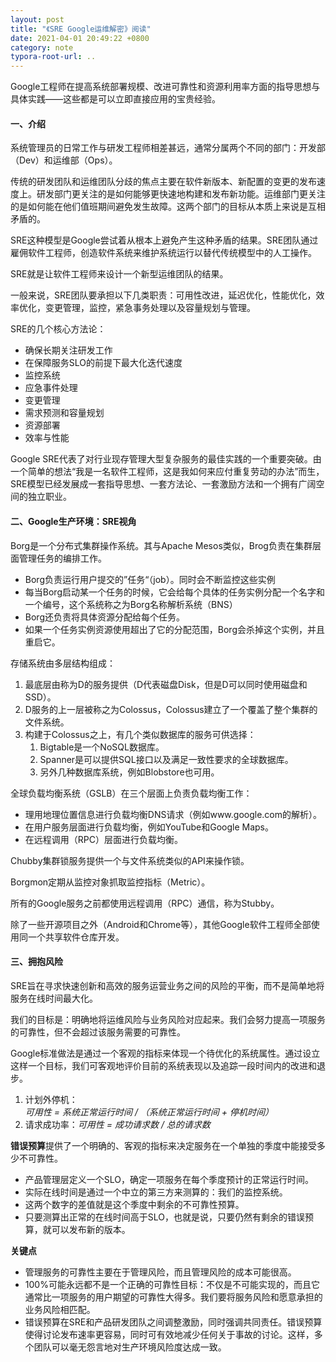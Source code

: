 ```yaml
---
layout: post
title: "《SRE Google运维解密》阅读"
date: 2021-04-01 20:49:22 +0800
category: note
typora-root-url: ..
---
```


Google工程师在提高系统部署规模、改进可靠性和资源利用率方面的指导思想与具体实践——这些都是可以立即直接应用的宝贵经验。

<!--more-->

#### 一、介绍

系统管理员的日常工作与研发工程师相差甚远，通常分属两个不同的部门：开发部（Dev）和运维部（Ops）。

传统的研发团队和运维团队分歧的焦点主要在软件新版本、新配置的变更的发布速度上。研发部门更关注的是如何能够更快速地构建和发布新功能。运维部门更关注的是如何能在他们值班期间避免发生故障。这两个部门的目标从本质上来说是互相矛盾的。

SRE这种模型是Google尝试着从根本上避免产生这种矛盾的结果。SRE团队通过雇佣软件工程师，创造软件系统来维护系统运行以替代传统模型中的人工操作。

SRE就是让软件工程师来设计一个新型运维团队的结果。

一般来说，SRE团队要承担以下几类职责：可用性改进，延迟优化，性能优化，效率优化，变更管理，监控，紧急事务处理以及容量规划与管理。

SRE的几个核心方法论：

- 确保长期关注研发工作
- 在保障服务SLO的前提下最大化迭代速度
- 监控系统
- 应急事件处理
- 变更管理
- 需求预测和容量规划
- 资源部署
- 效率与性能

Google SRE代表了对行业现存管理大型复杂服务的最佳实践的一个重要突破。由一个简单的想法“我是一名软件工程师，这是我如何来应付重复劳动的办法”而生，SRE模型已经发展成一套指导思想、一套方法论、一套激励方法和一个拥有广阔空间的独立职业。

#### 二、Google生产环境：SRE视角

Borg是一个分布式集群操作系统。其与Apache Mesos类似，Brog负责在集群层面管理任务的编排工作。

- Borg负责运行用户提交的”任务“（job）。同时会不断监控这些实例
- 每当Borg启动某一个任务的时候，它会给每个具体的任务实例分配一个名字和一个编号，这个系统称之为Borg名称解析系统（BNS）
- Borg还负责将具体资源分配给每个任务。
- 如果一个任务实例资源使用超出了它的分配范围，Borg会杀掉这个实例，并且重启它。

存储系统由多层结构组成：

1. 最底层由称为D的服务提供（D代表磁盘Disk，但是D可以同时使用磁盘和SSD）。
2. D服务的上一层被称之为Colossus，Colossus建立了一个覆盖了整个集群的文件系统。
3. 构建于Colossus之上，有几个类似数据库的服务可供选择：
   1. Bigtable是一个NoSQL数据库。
   2. Spanner是可以提供SQL接口以及满足一致性要求的全球数据库。
   3. 另外几种数据库系统，例如Blobstore也可用。

全球负载均衡系统（GSLB）在三个层面上负责负载均衡工作：

- 理用地理位置信息进行负载均衡DNS请求（例如www.google.com的解析）。
- 在用户服务层面进行负载均衡，例如YouTube和Google Maps。
- 在远程调用（RPC）层面进行负载均衡。

Chubby集群锁服务提供一个与文件系统类似的API来操作锁。

Borgmon定期从监控对象抓取监控指标（Metric）。

所有的Google服务之前都使用远程调用（RPC）通信，称为Stubby。

除了一些开源项目之外（Android和Chrome等），其他Google软件工程师全部使用同一个共享软件仓库开发。

#### 三、拥抱风险

SRE旨在寻求快速创新和高效的服务运营业务之间的风险的平衡，而不是简单地将服务在线时间最大化。

我们的目标是：明确地将运维风险与业务风险对应起来。我们会努力提高一项服务的可靠性，但不会超过该服务需要的可靠性。

Google标准做法是通过一个客观的指标来体现一个待优化的系统属性。通过设立这样一个目标，我们可客观地评价目前的系统表现以及追踪一段时间内的改进和退步。

1. 计划外停机：*可用性 = 系统正常运行时间 / （系统正常运行时间 + 停机时间）*
2. 请求成功率：*可用性 = 成功请求数 / 总的请求数*

**错误预算**提供了一个明确的、客观的指标来决定服务在一个单独的季度中能接受多少不可靠性。

- 产品管理层定义一个SLO，确定一项服务在每个季度预计的正常运行时间。
- 实际在线时间是通过一个中立的第三方来测算的：我们的监控系统。
- 这两个数字的差值就是这个季度中剩余的不可靠性预算。
- 只要测算出正常的在线时间高于SLO，也就是说，只要仍然有剩余的错误预算，就可以发布新的版本。

**关键点**

- 管理服务的可靠性主要在于管理风险，而且管理风险的成本可能很高。
- 100%可能永远都不是一个正确的可靠性目标：不仅是不可能实现的，而且它通常比一项服务的用户期望的可靠性大得多。我们要将服务风险和愿意承担的业务风险相匹配。
- 错误预算在SRE和产品研发团队之间调整激励，同时强调共同责任。错误预算使得讨论发布速率更容易，同时可有效地减少任何关于事故的讨论。这样，多个团队可以毫无怨言地对生产环境风险度达成一致。

